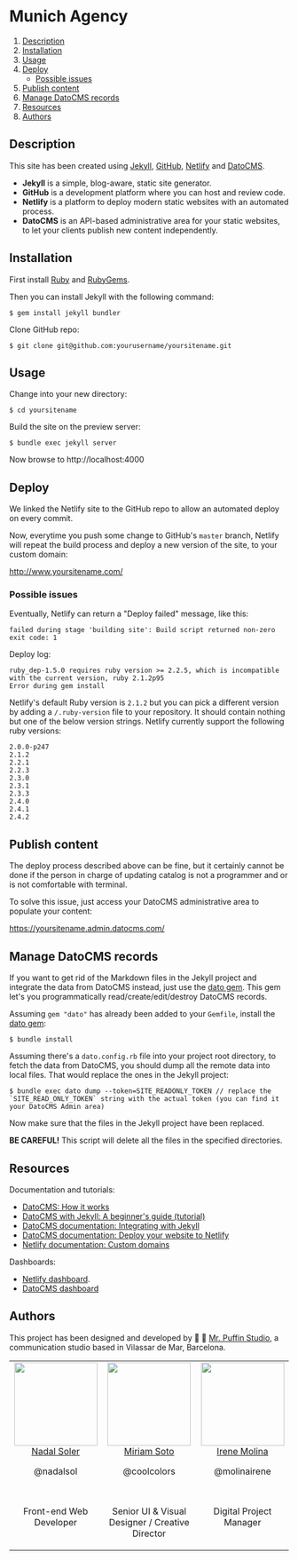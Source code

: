 # Munich Agency

1. [Description](#description)
2. [Installation](#installation)
3. [Usage](#usage)
4. [Deploy](#deploy)
    * [Possible issues](#possible-issues)
5. [Publish content](#publish-content)
6. [Manage DatoCMS records](#manage-datocms-records)
7. [Resources](#resources)
8. [Authors](#authors)

## Description

This site has been created using [Jekyll](https://jekyllrb.com/), [GitHub](https://github.com/), [Netlify](https://www.netlify.com/) and [DatoCMS](https://www.datocms.com/).

* **Jekyll** is a simple, blog-aware, static site generator.
* **GitHub** is a development platform where you can host and review code.
* **Netlify** is a platform to deploy modern static websites with an automated process.
* **DatoCMS** is an API-based administrative area for your static websites, to let your clients publish new content independently.

## Installation

First install [Ruby](https://www.ruby-lang.org/) and [RubyGems](https://rubygems.org/).

Then you can install Jekyll with the following command:

```
$ gem install jekyll bundler
```

Clone GitHub repo:

```
$ git clone git@github.com:yourusername/yoursitename.git
```

## Usage

Change into your new directory:

```
$ cd yoursitename
```

Build the site on the preview server:

```
$ bundle exec jekyll server
```

Now browse to http://localhost:4000

## Deploy

We linked the Netlify site to the GitHub repo to allow an automated deploy on every commit.

Now, everytime you push some change to GitHub's `master` branch, Netlify will repeat the build process and deploy a new version of the site, to your custom domain:

http://www.yoursitename.com/

### Possible issues

Eventually, Netlify can return a "Deploy failed" message, like this:

```
failed during stage 'building site': Build script returned non-zero exit code: 1
```

Deploy log:

```
ruby_dep-1.5.0 requires ruby version >= 2.2.5, which is incompatible with the current version, ruby 2.1.2p95
Error during gem install
```

Netlify's default Ruby version is `2.1.2` but you can pick a different version by adding a `/.ruby-version` file to your repository. It should contain nothing but one of the below version strings. Netlify currently support the following ruby versions:

```
2.0.0-p247
2.1.2
2.2.1
2.2.3
2.3.0
2.3.1
2.3.3
2.4.0
2.4.1
2.4.2
```

## Publish content

The deploy process described above can be fine, but it certainly cannot be done if the person in charge of updating catalog is not a programmer and or is not comfortable with terminal.

To solve this issue, just access your DatoCMS administrative area to populate your content:

https://yoursitename.admin.datocms.com/

## Manage DatoCMS records

If you want to get rid of the Markdown files in the Jekyll project and integrate the data from DatoCMS instead, just use the [dato gem](https://github.com/datocms/ruby-datocms-client/). This gem let's you programmatically read/create/edit/destroy DatoCMS records.

Assuming `gem "dato"` has already been added to your `Gemfile`, install the [dato gem](https://github.com/datocms/ruby-datocms-client/):

```
$ bundle install
```

Assuming there's a `dato.config.rb` file into your project root directory, to fetch the data from DatoCMS, you should dump all the remote data into local files. That would replace the ones in the Jekyll project:

```
$ bundle exec dato dump --token=SITE_READONLY_TOKEN // replace the `SITE_READ_ONLY_TOKEN` string with the actual token (you can find it your DatoCMS Admin area)
```

Now make sure that the files in the Jekyll project have been replaced.

**BE CAREFUL!** This script will delete all the files in the specified directories.

## Resources

Documentation and tutorials:

* [DatoCMS: How it works](https://www.datocms.com/how-it-works/)
* [DatoCMS with Jekyll: A beginner's guide (tutorial)](https://www.datocms.com/blog/datocms-with-jekyll-a-beginners-guide/)
* [DatoCMS documentation: Integrating with Jekyll](https://docs.datocms.com/jekyll/overview.html)
* [DatoCMS documentation: Deploy your website to Netlify](https://docs.datocms.com/deployment/netlify.html)
* [Netlify documentation: Custom domains](https://www.netlify.com/docs/custom-domains/)

Dashboards:

* [Netlify dashboard](https://app.netlify.com/).
* [DatoCMS dashboard](https://dashboard.datocms.com/)

## Authors

This project has been designed and developed by&nbsp;🎩&nbsp;🐧&nbsp;[Mr. Puffin Studio](http://mrpuffin.studio/), a communication studio based in Vilassar de Mar, Barcelona.

<table>
  <tbody>
    <tr>
      <td align="center" valign="top">
        <img width="150" height="150" src="https://github.com/nadalsol.png?s=150">
        <br>
        <a href="https://github.com/nadalsol">Nadal Soler</a>
        <p>@nadalsol</p>
        <br>
        <p>Front-end Web Developer</p>
      </td>
      <td align="center" valign="top">
        <img width="150" height="150" src="https://media.licdn.com/dms/image/C5103AQHege8bS0fxaA/profile-displayphoto-shrink_200_200/0?e=1539216000&v=beta&t=a81fi0ZeilAuA8mOyozSP-ArGRIRaIZ168gt0WRKmws">
        <br>
        <a href="https://www.linkedin.com/in/miriamsoto/">Miriam Soto</a>
        <p>@coolcolors</p>
        <br>
        <p>Senior UI & Visual Designer / Creative Director</p>
      </td>
      <td align="center" valign="top">
        <img width="150" height="150" src="https://media.licdn.com/dms/image/C4D03AQG6vMfNJnCUQw/profile-displayphoto-shrink_800_800/0?e=1539216000&v=beta&t=brfXxuTCxSKSm-5FDgtkxdTOWLiO6U1Nhc5RNiucu6U">
        <br>
        <a href="https://www.linkedin.com/in/molinairene/">Irene Molina</a>
        <p>@molinairene</p>
        <br>
        <p>Digital Project Manager</p>
      </td>
    </tr>
  </tbody>
</table>
